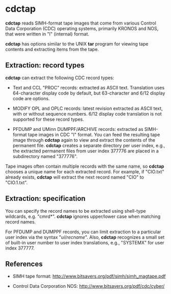 # cdctap

**cdctap** reads SIMH-format tape images that come from various Control
Data Corporation (CDC) operating systems, primarily KRONOS and NOS,
that were written in "I" (internal) format.

**cdctap** has options similar to the UNIX **tar** program for viewing tape
contents and extracting items from the tape.

## Extraction: record types

**cdctap** can extract the following CDC record types:

- Text and CCL "PROC" records: extracted as ASCII text. Translation uses
64-character display code by default, but 63-character and 6/12 display
code are options.

- MODIFY OPL and OPLC records: latest revision extracted as ASCII text,
with or without sequence numbers. 6/12 display code translation is
not supported for these record types.

- PFDUMP and UMinn DUMPPF/ARCHIVE records: extracted as SIMH-format tape
images in CDC "I" format.
You can feed the resulting tape image through **cdctap** again to
view and extract the contents of the permanent file.
**cdctap** creates a separate directory per user index, e.g., the extracted
permanent files from user index 377776 are placed in a subdirectory
named "377776".

Tape images often contain multiple records with the same name, so
**cdctap** chooses a unique name for each extracted record. For example,
if "CIO.txt" already exists, **cdctap** will extract the next record
named "CIO" to "CIO.1.txt".

## Extraction: specification

You can specify the record names to be extracted using shell-type wildcards,
e.g. "cmrd\*". **cdctap** ignores upper/lower case when matching record names.

For PFDUMP and DUMPPF records, you can limit extraction to a particular user
index via the syntax "*ui*/*recname*". Also, **cdctap** recognizes a small set
of built-in user number to user index translations, e.g., "SYSTEMX" for
user index 377777.

## References

- SIMH tape format: http://www.bitsavers.org/pdf/simh/simh_magtape.pdf

- Control Data Corporation NOS: http://www.bitsavers.org/pdf/cdc/cyber/
